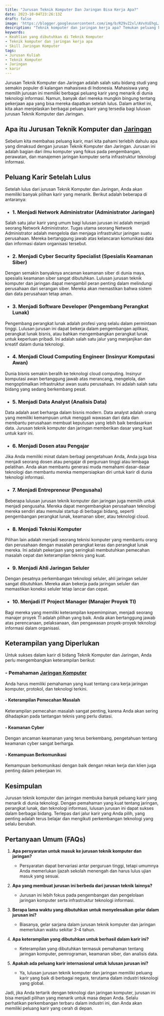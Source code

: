 ```yaml
---
title: "Jurusan Teknik Komputer Dan Jaringan Bisa Kerja Apa?"
date: 2023-10-04T23:26:13Z
draft: false
image: 'https://blogger.googleusercontent.com/img/b/R29vZ2xl/AVvXsEhgLJpHY5RXDrp61pHGk0lUs8R909I0iUZUFsXGfKiIj0PJOPu6ob31fz4eaU3MW5yQrJ5Sl5KcgMv4FQ5WVZHBowkSr7YbK3YcwPiDlPEeDVzIKZvJUTXIjEAjRz7yUPGPtBHLwmVKUJyFK20HKZcwQEDOImoo5YWLvQ00OfBKcMry4wh349zKDacG_kw/s480/jurusan-teknik-komputer-dan-jaringan-bisa-kerja-apa.webp'
description: "Teknik komputer dan jaringan kerja apa? Temukan peluang karier menarik setelah lulus dari jurusan Teknik Komputer dan Jaringan. Baca artikel ini sekarang!"
keywords:
- Keahlian yang dibutuhkan di Teknik Komputer
- Teknik komputer dan jaringan kerja apa
- Skill Jaringan Komputer
tags:
- Jurusan Kuliah
- Teknik Komputer
- Jaringan
- karir
---
```


Jurusan Teknik Komputer dan Jaringan adalah salah satu bidang studi yang semakin populer di kalangan mahasiswa di Indonesia. Mahasiswa yang memilih jurusan ini memiliki berbagai peluang karir yang menarik di dunia teknologi informasi. Namun, banyak dari mereka mungkin bingung tentang pekerjaan apa yang bisa mereka dapatkan setelah lulus. Dalam artikel ini, kita akan menjelaskan berbagai peluang karir yang tersedia bagi lulusan jurusan Teknik Komputer dan Jaringan.

## Apa itu Jurusan Teknik Komputer dan [Jaringan](/kelebihan-dari-jaringan-peer-to-peer-adalah/)

Sebelum kita membahas peluang karir, mari kita pahami terlebih dahulu apa yang dimaksud dengan jurusan Teknik Komputer dan Jaringan. Jurusan ini adalah bagian dari ilmu komputer yang fokus pada pengembangan, perawatan, dan manajemen jaringan komputer serta infrastruktur teknologi informasi.

## Peluang Karir Setelah Lulus

Setelah lulus dari jurusan Teknik Komputer dan Jaringan, Anda akan memiliki banyak pilihan karir yang menarik. Berikut adalah beberapa di antaranya:

*  ### 1. Menjadi Network Administrator (Administrator Jaringan)

Salah satu jalur karir yang umum bagi lulusan jurusan ini adalah menjadi seorang Network Administrator. Tugas utama seorang Network Administrator adalah mengelola dan menjaga infrastruktur jaringan suatu perusahaan. Mereka bertanggung jawab atas kelancaran komunikasi data dan informasi dalam organisasi tersebut.

*  ### 2. Menjadi Cyber Security Specialist (Spesialis Keamanan Siber)

Dengan semakin banyaknya ancaman keamanan siber di dunia maya, spesialis keamanan siber sangat dibutuhkan. Lulusan jurusan teknik komputer dan jaringan dapat mengambil peran penting dalam melindungi perusahaan dari serangan siber. Mereka akan memastikan bahwa sistem dan data perusahaan tetap aman.

*  ### 3. Menjadi Software Developer (Pengembang Perangkat Lunak)

Pengembang perangkat lunak adalah profesi yang selalu dalam permintaan tinggi. Lulusan jurusan ini dapat bekerja dalam pengembangan aplikasi, perangkat lunak bisnis, atau bahkan mengembangkan perangkat lunak untuk keperluan pribadi. Ini adalah salah satu jalur yang menjanjikan dan kreatif dalam dunia teknologi.

*  ### 4. Menjadi Cloud Computing Engineer (Insinyur Komputasi Awan)

Dunia bisnis semakin beralih ke teknologi cloud computing. Insinyur komputasi awan bertanggung jawab atas merancang, mengelola, dan mengoptimalkan infrastruktur awan suatu perusahaan. Ini adalah salah satu bidang yang sedang berkembang pesat.

*  ### 5. Menjadi Data Analyst (Analisis Data)

Data adalah aset berharga dalam bisnis modern. Data analyst adalah orang yang memiliki kemampuan untuk menggali wawasan dari data dan membantu perusahaan membuat keputusan yang lebih baik berdasarkan data. Jurusan teknik komputer dan jaringan memberikan dasar yang kuat untuk karir ini.

*  ### 6. Menjadi Dosen atau Pengajar

Jika Anda memiliki minat dalam berbagi pengetahuan Anda, Anda juga bisa menjadi seorang dosen atau pengajar di perguruan tinggi atau lembaga pelatihan. Anda akan membantu generasi muda memahami dasar-dasar teknologi dan membantu mereka mempersiapkan diri untuk karir di dunia teknologi informasi.

*  ### 7. Menjadi Entrepreneur (Pengusaha)

Beberapa lulusan jurusan teknik komputer dan jaringan juga memilih untuk menjadi pengusaha. Mereka dapat mengembangkan perusahaan teknologi mereka sendiri atau memulai startup di berbagai bidang, seperti pengembangan perangkat lunak, keamanan siber, atau teknologi cloud.

*  ### 8. Menjadi Teknisi Komputer

Pilihan lain adalah menjadi seorang teknisi komputer yang membantu orang dan perusahaan dengan masalah perangkat keras dan perangkat lunak mereka. Ini adalah pekerjaan yang seringkali membutuhkan pemecahan masalah cepat dan keterampilan teknis yang kuat.

*  ### 9. Menjadi Ahli Jaringan Seluler

Dengan pesatnya perkembangan teknologi seluler, ahli jaringan seluler sangat dibutuhkan. Mereka akan bekerja pada jaringan seluler dan memastikan koneksi seluler tetap lancar dan cepat.

*  ### 10. Menjadi IT Project Manager (Manajer Proyek TI)

Bagi mereka yang memiliki keterampilan kepemimpinan, menjadi seorang manajer proyek TI adalah pilihan yang baik. Anda akan bertanggung jawab atas perencanaan, pelaksanaan, dan pengawasan proyek-proyek teknologi informasi dalam organisasi.

## Keterampilan yang Diperlukan

Untuk sukses dalam karir di bidang Teknik Komputer dan Jaringan, Anda perlu mengembangkan keterampilan berikut:

### - Pemahaman [Jaringan Komputer](/jurusan-teknik-komputer-dan-jaringan-bisa-kerja-apa/)

Anda harus memiliki pemahaman yang kuat tentang cara kerja jaringan komputer, protokol, dan teknologi terkini.

#### - Keterampilan Pemecahan Masalah

Keterampilan pemecahan masalah sangat penting, karena Anda akan sering dihadapkan pada tantangan teknis yang perlu diatasi.

#### - Keamanan Cyber

Dengan ancaman keamanan yang terus berkembang, pengetahuan tentang keamanan cyber sangat berharga.

#### - Kemampuan Berkomunikasi

Kemampuan berkomunikasi dengan baik dengan rekan kerja dan klien juga penting dalam pekerjaan ini.

## Kesimpulan

Jurusan teknik komputer dan jaringan membuka banyak peluang karir yang menarik di dunia teknologi. Dengan pemahaman yang kuat tentang jaringan, perangkat lunak, dan teknologi informasi, lulusan jurusan ini dapat sukses dalam berbagai bidang. Terlepas dari jalur karir yang Anda pilih, yang penting adalah terus belajar dan mengikuti perkembangan teknologi yang selalu berubah.

## Pertanyaan Umum (FAQs)

1. **Apa persyaratan untuk masuk ke jurusan teknik komputer dan jaringan?**
   - Persyaratan dapat bervariasi antar perguruan tinggi, tetapi umumnya Anda memerlukan ijazah sekolah menengah dan harus lulus ujian masuk yang sesuai.

2. **Apa yang membuat jurusan ini berbeda dari jurusan teknik lainnya?**
   - Jurusan ini lebih fokus pada pengembangan dan pengelolaan jaringan komputer serta infrastruktur teknologi informasi.

3. **Berapa lama waktu yang dibutuhkan untuk menyelesaikan gelar dalam jurusan ini?**
   - Biasanya, gelar sarjana dalam jurusan teknik komputer dan jaringan memerlukan waktu sekitar 3-4 tahun.

4. **Apa keterampilan yang dibutuhkan untuk berhasil dalam karir ini?**
   - Keterampilan yang dibutuhkan termasuk pemahaman tentang jaringan komputer, pemrograman, keamanan siber, dan analisis data.

5. **Apakah ada peluang karir internasional untuk lulusan jurusan ini?**
   - Ya, lulusan jurusan teknik komputer dan jaringan memiliki peluang karir yang baik di berbagai negara, terutama dalam industri teknologi yang global.

Jadi, jika Anda tertarik dengan teknologi dan jaringan komputer, jurusan ini bisa menjadi pilihan yang menarik untuk masa depan Anda. Selalu perhatikan perkembangan terbaru dalam industri ini, dan Anda akan memiliki peluang karir yang cerah di depan.